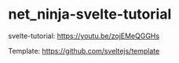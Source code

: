 # net_ninja-svelte-tutorial
svelte-tutorial: https://youtu.be/zojEMeQGGHs

Template: https://github.com/sveltejs/template
